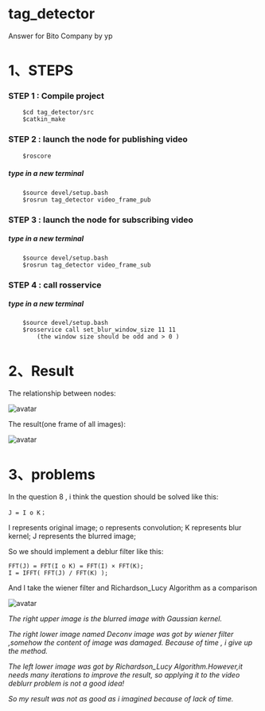 # tag_detector
Answer for Bito Company by yp
# 1、STEPS
### STEP 1 : Compile project
```
    $cd tag_detector/src
    $catkin_make  
```  
### STEP 2 : launch the node for publishing video
```
    $roscore
```
##### type in a new terminal
```
    $source devel/setup.bash
    $rosrun tag_detector video_frame_pub
```
### STEP 3 : launch the node for subscribing video
##### type in a new terminal
```
    $source devel/setup.bash
    $rosrun tag_detector video_frame_sub
```
### STEP 4 : call rosservice
##### type in a new terminal
```
    $source devel/setup.bash
    $rosservice call set_blur_window_size 11 11 
        (the window size should be odd and > 0 )
```
# 2、Result
The relationship between nodes:

![avatar](/home/yp/Pictures/rqt.png)

The result(one frame of all images):

![avatar](/home/yp/Pictures/result.png)

# 3、problems
In the question 8 , i think the question should be solved like this:
```
J = I o K；  
```
I represents original image;
o represents convolution;
K represents blur kernel;
J represents the blurred image;

So we should implement a deblur filter like this:   
```
FFT(J) = FFT(I o K) = FFT(I) × FFT(K);
I = IFFT( FFT(J) / FFT(K) );
```

And I take the wiener filter and Richardson_Lucy Algorithm as a comparison

![avatar](/home/yp/Pictures/deconv.jpeg)

_The right upper image is the blurred image with Gaussian kernel._

_The right lower image named Deconv image was got by wiener filter ,somehow the content of image was damaged. Because of time , i give up the method._

_The left lower image was got by Richardson_Lucy Algorithm.However,it needs many iterations to improve the result, so applying it to the video deblurr problem is not a good idea!_

_So my result was not as good as i imagined because of lack of time._
